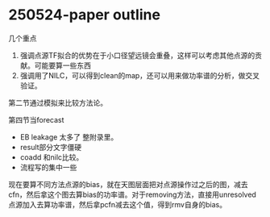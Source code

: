 # 250524-paper outline

几个重点

1. 强调点源TF拟合的优势在于小口径望远镜会重叠，这样可以考虑其他点源的贡献。可能要算一些东西
2. 强调用了NILC，可以得到clean的map，还可以用来做功率谱的分析，做交叉验证。

第二节通过模拟来比较方法论。

第四节当forecast

* EB leakage 太多了 整附录里。
* result部分文字僵硬
* coadd 和nilc比较。
* 流程写的集中一些

现在要算不同方法点源的bias，就在天图层面把对点源操作过之后的图，减去cfn，然后拿这个图去算bias的功率谱。对于removing方法，直接用unresolved点源加入去算功率谱，然后拿pcfn减去这个值，得到rmv自身的bias。

